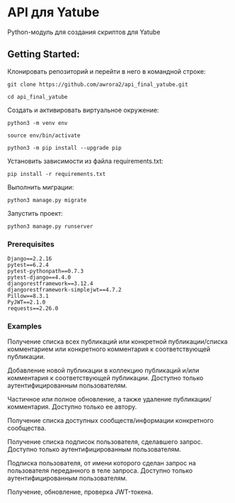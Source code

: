 # API для Yatube

Python-модуль для создания скриптов для Yatube

## Getting Started:

Клонировать репозиторий и перейти в него в командной строке:

```
git clone https://github.com/awrora2/api_final_yatube.git
```

```
cd api_final_yatube
```

Cоздать и активировать виртуальное окружение:

```
python3 -m venv env
```

```
source env/bin/activate
```

```
python3 -m pip install --upgrade pip
```

Установить зависимости из файла requirements.txt:

```
pip install -r requirements.txt
```

Выполнить миграции:

```
python3 manage.py migrate
```

Запустить проект:

```
python3 manage.py runserver
```

### Prerequisites

```
Django==2.2.16
pytest==6.2.4
pytest-pythonpath==0.7.3
pytest-django==4.4.0
djangorestframework==3.12.4
djangorestframework-simplejwt==4.7.2
Pillow==8.3.1
PyJWT==2.1.0
requests==2.26.0
```

### Examples

Получение списка всех публикаций или конкретной публикации/списка комментарием или конкретного комментария к соответствующей публикации.

Добавление новой публикации в коллекцию публикаций и/или комментария к соответствующей публикации. 
Доступно только аутентифицированным пользователям.

Частичное или полное обновление, а также удаление публикации/комментария.
Доступно только ее автору. 

Получение списка доступных сообществ/информации конкретного сообщества.

Получение списка подписок пользователя, сделавшего запрос.
Доступно только аутентифицированным пользователям.

Подписка пользователя, от имени которого сделан запрос на пользователя переданного в теле запроса.
Доступно только аутентифицированным пользователям.

Получение, обновление, проверка JWT-токена.






